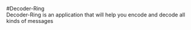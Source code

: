 #Decoder-Ring  
Decoder-Ring  is an application that will help you encode and decode all kinds of messages
